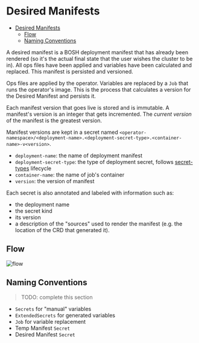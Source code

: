 # Desired Manifests

- [Desired Manifests](#desired-manifests)
  - [Flow](#flow)
  - [Naming Conventions](#naming-conventions)

A desired manifest is a BOSH deployment manifest that has already been rendered (so it's the actual final state that the user wishes the cluster to be in). All ops files have been applied and variables have been calculated and replaced. This manifest is persisted and versioned.

Ops files are applied by the operator.
Variables are replaced by a `Job` that runs the operator's image. This is the process that calculates a version for the Desired Manifest and persists it.

Each manifest version that goes live is stored and is immutable.
A manifest's version is an integer that gets incremented.
The _current version_ of the manifest is the greatest version.

Manifest versions are kept in a secret named `<operator-namespace>/<deployment-name>.<deployment-secret-type>.<container-name>-v<version>`.

- `deployment-name`: the name of deployment manifest
- `deployment-secret-type`: the type of deployment secret, follows [secret-types](../pkg/bosh/manifest/secret_types.go) lifecycle
- `container-name`: the name of job's container
- `version`: the version of manifest

Each secret is also annotated and labeled with information such as:

- the deployment name
- the secret kind
- its version
- a description of the "sources" used to render the manifest (e.g. the location of the CRD that generated it).

## Flow

![flow](https://docs.google.com/drawings/d/e/2PACX-1vSsapirEQTlBvFDYjRbCxK5IJaxRqPDfTi37OcBVr60BGbDThn83HeHJyRModicUeghc7enfyYY_CHI/pub?w=1279&h=997)

## Naming Conventions

> TODO: complete this section

- `Secrets` for "manual" variables
- `ExtendedSecrets` for generated variables
- `Job` for variable replacement
- Temp Manifest `Secret`
- Desired Manifest `Secret`
